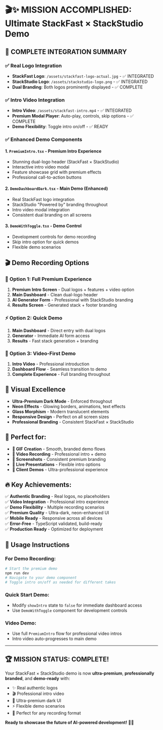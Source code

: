 # 🎬✨ MISSION ACCOMPLISHED: Ultimate StackFast × StackStudio Demo

## 🎯 COMPLETE INTEGRATION SUMMARY

### ✅ **Real Logo Integration**
- **StackFast Logo**: `/assets/stackfast-logo-actual.jpg` - ✅ INTEGRATED
- **StackStudio Logo**: `/assets/stackstudio-logo.png` - ✅ INTEGRATED  
- **Dual Branding**: Both logos prominently displayed - ✅ COMPLETE

### ✅ **Intro Video Integration**
- **Intro Video**: `/assets/stackfast-intro.mp4` - ✅ INTEGRATED
- **Premium Modal Player**: Auto-play, controls, skip options - ✅ COMPLETE
- **Demo Flexibility**: Toggle intro on/off - ✅ READY

### ✅ **Enhanced Demo Components**

#### 1. `PremiumIntro.tsx` - Premium Intro Experience
- Stunning dual-logo header (StackFast × StackStudio)
- Interactive intro video modal
- Feature showcase grid with premium effects
- Professional call-to-action buttons

#### 2. `DemoDashboardDark.tsx` - Main Demo (Enhanced)
- Real StackFast logo integration
- StackStudio "Powered by" branding throughout
- Intro video modal integration
- Consistent dual branding on all screens

#### 3. `DemoWithToggle.tsx` - Demo Control
- Development controls for demo recording
- Skip intro option for quick demos
- Flexible demo scenarios

## 🎬 **Demo Recording Options**

### 🌟 **Option 1: Full Premium Experience**
1. **Premium Intro Screen** - Dual logos + features + video option
2. **Main Dashboard** - Clean dual-logo header
3. **AI Generator Form** - Professional with StackStudio branding
4. **Results Screen** - Generated stack + footer branding

### ⚡ **Option 2: Quick Demo** 
1. **Main Dashboard** - Direct entry with dual logos
2. **Generator** - Immediate AI form access  
3. **Results** - Fast stack generation + branding

### 🎥 **Option 3: Video-First Demo**
1. **Intro Video** - Professional introduction
2. **Dashboard Flow** - Seamless transition to demo
3. **Complete Experience** - Full branding throughout

## 🎨 **Visual Excellence**

- **Ultra-Premium Dark Mode** - Enforced throughout
- **Neon Effects** - Glowing borders, animations, text effects
- **Glass Morphism** - Modern translucent elements
- **Responsive Design** - Perfect on all screen sizes
- **Professional Branding** - Consistent StackFast × StackStudio

## 🚀 **Perfect for:**

- **📱 GIF Creation** - Smooth, branded demo flows
- **🎥 Video Recording** - Professional intro + demo
- **📸 Screenshots** - Consistent premium branding
- **🎤 Live Presentations** - Flexible intro options
- **👥 Client Demos** - Ultra-professional experience

## 🔥 **Key Achievements:**

✅ **Authentic Branding** - Real logos, no placeholders  
✅ **Video Integration** - Professional intro experience  
✅ **Demo Flexibility** - Multiple recording scenarios  
✅ **Premium Quality** - Ultra-dark, neon-enhanced UI  
✅ **Mobile Ready** - Responsive across all devices  
✅ **Error-Free** - TypeScript validated, build-ready  
✅ **Production Ready** - Optimized for deployment  

## 🎯 **Usage Instructions**

### For Demo Recording:
```bash
# Start the premium demo
npm run dev
# Navigate to your demo component
# Toggle intro on/off as needed for different takes
```

### Quick Start Demo:
- Modify `showIntro` state to `false` for immediate dashboard access
- Use `DemoWithToggle` component for development controls

### Video Demo:
- Use full `PremiumIntro` flow for professional video intros
- Intro video auto-progresses to main demo

---

## 🏆 **MISSION STATUS: COMPLETE!**

Your StackFast × StackStudio demo is now **ultra-premium**, **professionally branded**, and **demo-ready** with:

- ✨ Real authentic logos
- 🎬 Professional intro video  
- 🌟 Ultra-premium dark UI
- ⚡ Flexible demo scenarios
- 🎯 Perfect for any recording format

**Ready to showcase the future of AI-powered development!** 🚀✨
